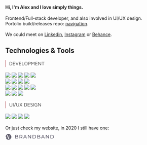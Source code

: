 #### Hi, I'm Alex and I love simply things.  

Frontend/Full-stack developer, and also involved in UI/UX design.  
Portolio build/releases repo: [navigation](https://img.shields.io/badge/Tools-XD-informational?style=flat&logo=Adobe_XD&logoColor=white&color=5CA1B2).  
&nbsp;  
We could meet on [Linkedin], [Instagram] or [Behance].   
## Technologies & Tools  
<img src = "https://raw.githubusercontent.com/hadabr/hadabr/master/assets/DEVELOPMENT.png"/>

![](https://img.shields.io/badge/Lib-React-informational?style=flat&logo=react&logoColor=white&color=5CA1B2)
![](https://img.shields.io/badge/Lib-Redux-informational?style=flat&logo=redux&logoColor=white&color=5CA1B2)
![](https://img.shields.io/badge/PF-NodeJS-informational?style=flat&logo=nodejs&logoColor=white&color=5CA1B2)
![](https://img.shields.io/badge/PF-Electron-informational?style=flat&logo=Electron&logoColor=white&color=5CA1B2)
![](https://img.shields.io/badge/Server-ExpressJS-informational?style=flat&logo=JavaScript&logoColor=white&color=5CA1B2)  
![](https://img.shields.io/badge/Code-JavaScript-informational?style=flat&logo=javascript&logoColor=white&color=5CA1B2)
![](https://img.shields.io/badge/Tools-Git-informational?style=flat&logo=git&logoColor=white&color=5CA1B2)
![](https://img.shields.io/badge/FW-React_Native-informational?style=flat&logo=react&logoColor=white&color=5CA1B2)
![](https://img.shields.io/badge/FW-AngularJS-informational?style=flat&logo=Angular&logoColor=white&color=5CA1B2)     
![](https://img.shields.io/badge/Code-Sass-informational?style=flat&logo=sass&logoColor=white&color=5CA1B2)
![](https://img.shields.io/badge/Lib-Vue-informational?style=flat&logo=vue.js&logoColor=white&color=5CA1B2)
![](https://img.shields.io/badge/Lib-Bootstrap-informational?style=flat&logo=Bootstrap&logoColor=white&color=5CA1B2)
![](https://img.shields.io/badge/DB-PostgreSQL-informational?style=flat&logo=postgresql&logoColor=white&color=5CA1B2) 
![](https://img.shields.io/badge/DB-Mongodb-informational?style=flat&logo=Mongodb&logoColor=white&color=5CA1B2)  
![](https://img.shields.io/badge/API-REST-informational?style=flat&logo=REST&logoColor=white&color=5CA1B2)
![](https://img.shields.io/badge/API-GraphQl-informational?style=flat&logo=GraphQl&logoColor=white&color=5CA1B2)
![](https://img.shields.io/badge/Tools-Webpack-informational?style=flat&logo=Webpack&logoColor=white&color=5CA1B2)   


<img src = "https://raw.githubusercontent.com/hadabr/hadabr/master/assets/ui-design.png"/>

![](https://img.shields.io/badge/Tools-Adobe_XD-informational?style=flat&logo=Adobe_XD&logoColor=white&color=5CA1B2)
![](https://img.shields.io/badge/Tools-Illustrator-informational?style=flat&logo=Adobe_Illustrator&logoColor=white&color=5CA1B2)
![](https://img.shields.io/badge/Tools-Photoshop-informational?style=flat&logo=Adobe_Photoshop&logoColor=white&color=5CA1B2)
![](https://img.shields.io/badge/Tools-Figma-informational?style=flat&logo=Figma&logoColor=white&color=5CA1B2)
&nbsp;  
&nbsp;  
Or just check my website, in 2020 I still have one:  
[![brandband](https://raw.githubusercontent.com/hadabr/hadabr/master/assets/brandband.png "brandband")](https://brandband.io/)  

   [linkedin]: <http://angularjs.org>
   [instagram]: <https://www.instagram.com/pockethabr>
   [behance]: <https://www.behance.net/alexdovghi6c9c>
   [**navigation**]: <https://github.com/hadabr/navigation>
   [linkedin-logo]: https://raw.githubusercontent.com/MartinHeinz/MartinHeinz/master/linkedin-3-16.png 

